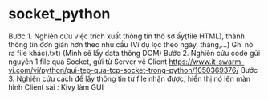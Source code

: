 # socket_python

Bước 1. Nghiên cứu việc trích xuất thông tin thô sơ ấy(file HTML), thành thông tin đơn giản hơn theo nhu cầu (Ví dụ lọc theo ngày, tháng,...) Ghi nó ra file khác(.txt)
(Mình sẽ lấy data thông DOM)
Bước 2. Nghiên cứu code gửi nguyên 1 file qua Socket, gửi từ Server về Client 
https://www.it-swarm-vi.com/vi/python/gui-tep-qua-tcp-socket-trong-python/1050369376/
Bước 3. Nghiên cứu cách để lấy thông tin từ file nhận được, hiển thị nó lên màn hình Client
sài : Kivy làm GUI

